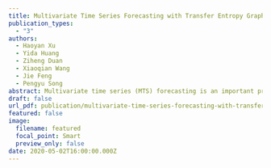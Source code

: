 ```yaml
---
title: Multivariate Time Series Forecasting with Transfer Entropy Graph
publication_types:
  - "3"
authors:
  - Haoyan Xu
  - Yida Huang
  - Ziheng Duan
  - Xiaoqian Wang
  - Jie Feng
  - Pengyu Song
abstract: Multivariate time series (MTS) forecasting is an important problem in many fields. Accurate forecasting results can effectively help decision-making. To date, many MTS forecasting methods have been proposed and widely applied. However, these methods assume that the predicted value of a single variable is affected by all other variables, which ignores the causal relationship among variables. To address the above issue, a novel end-to-end deep learning model, termed graph neural network with transfer entropy (TEGNN) is proposed in this paper. To characterize the causal information among variables, the transfer entropy (TE) graph is introduced in our model, where each variable is regarded as a graph node and each edge represents the casual relationship between variables. In addition, convolutional neural network (CNN) filters with different perception scales are used for time series feature extraction, which is used to generate the feature of each node. Finally, graph neural network (GNN) is adopted to tackle the forecasting problem of graph structure generated by MTS. Three benchmark datasets from the real world are used to evaluate the proposed TEGNN and the comprehensive experiments show that the proposed method achieves state-of-the-art results in MTS forecasting task.
draft: false
url_pdf: publication/multivariate-time-series-forecasting-with-transfer-entropy-graph/2005.01185.pdf
featured: false
image:
  filename: featured
  focal_point: Smart
  preview_only: false
date: 2020-05-02T16:00:00.000Z
---
```


